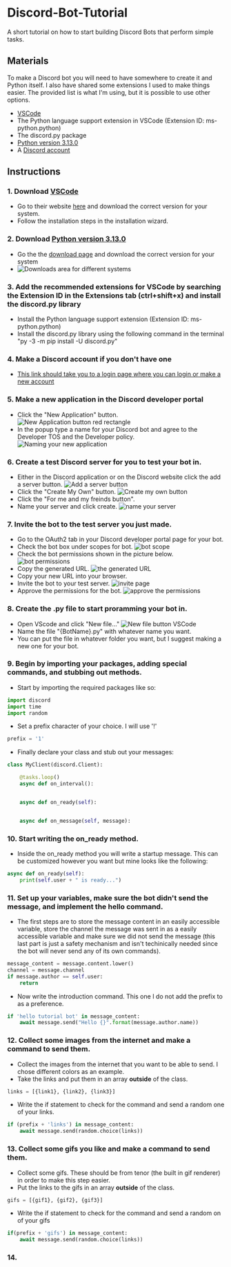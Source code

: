 # Discord-Bot-Tutorial
A short tutorial on how to start building Discord Bots that perform simple tasks.

## Materials
To make a Discord bot you will need to have somewhere to create it and Python itself. I also have shared some extensions I used to make things easier. The provided list is what I'm using, but it is possible to use other options.
* [VSCode](https://code.visualstudio.com/)
* The Python language support extension in VSCode (Extension ID: ms-python.python)
* The discord.py package
* [Python version 3.13.0](https://www.python.org/downloads/release/python-3130/)
* A [Discord account](https://discord.com/login?redirect_to=%2Fdevelopers%2Fapplications%2F)

## Instructions
### 1. Download [VSCode](https://code.visualstudio.com/)
* Go to their website [here](https://code.visualstudio.com/) and download the correct version for your system.
* Follow the installation steps in the installation wizard.
### 2. Download [Python version 3.13.0](https://www.python.org/downloads/release/python-3130/)
* Go the the [download page](https://www.python.org/downloads/release/python-3130/) and download the correct version for your system
* ![Downloads area for different systems](Python-Download-Screen-Cropped.png)
### 3. Add the recommended extensions for VSCode by searching the Extension ID in the Extensions tab (ctrl+shift+x) and install the discord.py library
* Install the Python language support extension (Extension ID: ms-python.python)
* Install the discord.py library using the following command in the terminal "py -3 -m pip install -U discord.py"
### 4. Make a Discord account if you don't have one
* [This link should take you to a login page where you can login or make a new account](https://discord.com/login?redirect_to=%2Fdevelopers%2Fapplications%2F)
### 5. Make a new application in the Discord developer portal
* Click the "New Application" button. ![New Application button red rectangle](Discord-developer-portal-New-Application.png)
* In the popup type a name for your Discord bot and agree to the Developer TOS and the Developer policy. ![Naming your new application](New-Application-Naming.png)
### 6. Create a test Discord server for you to test your bot in.
* Either in the Discord application or on the Discord website click the add a server button. ![Add a server button](Discord-Server-Creation-Red-Square.png)
* Click the "Create My Own" button. ![Create my own button](Add-A-Server.png)
* Click the "For me and my freinds button".
* Name your server and click create. ![name your server](Name_The_Server.png)
### 7. Invite the bot to the test server you just made.
* Go to the OAuth2 tab in your Discord developer portal page for your bot.
* Check the bot box under scopes for bot. ![bot scope](Scope-discord.png)
* Check the bot permissions shown in the picture below. ![bot permissions](Bot-permissions.png)
* Copy the generated URL. ![the generated URL](copy-URL.png)
* Copy your new URL into your browser.
* Invite the bot to your test server. ![invite page](Invite-to-server.png)
* Approve the permissions for the bot. ![approve the permissions](Approve-the-bots-permission.png)
### 8. Create the .py file to start proramming your bot in.
* Open VScode and click "New file..." ![New file button VSCode](New-File-VSCode.png)
* Name the file "{BotName}.py" with whatever name you want.
* You can put the file in whatever folder you want, but I suggest making a new one for your bot.
### 9. Begin by importing your packages, adding special commands, and stubbing out methods.
* Start by importing the required packages like so: 
```python
import discord
import time
import random
```

* Set a prefix character of your choice. I will use '!' 
```python
prefix = '1'
```
* Finally declare your class and stub out your messages: 
```python
class MyClient(discord.Client):

	@tasks.loop()
	async def on_interval():


	async def on_ready(self):


	async def on_message(self, message):
```
### 10. Start writing the on_ready method.
* Inside the on_ready method you will write a startup message. This can be customized however you want but mine looks like the following:
```python
async def on_ready(self):
	print(self.user + " is ready...")
```
### 11. Set up your variables, make sure the bot didn't send the message, and implement the hello command.
* The first steps are to store the message content in an easily accessible variable, store the channel the message was sent in as a easily accessible variable and make sure we did not send the message (this last part is just a safety mechanism and isn't techinically needed since the bot will never send any of its own commands).
```python
message_content = message.content.lower()
channel = message.channel
if message.author == self.user:
	return
```
* Now write the introduction command. This one I do not add the prefix to as a preference.
```python
if 'hello tutorial bot' in message_content:
	await message.send("Hello {}".format(message.author.name))
```
### 12. Collect some images from the internet and make a command to send them.
* Collect the images from the internet that you want to be able to send. I chose different colors as an example.
* Take the links and put them in an array **outside** of the class.
```python
links = [{link1}, {link2}, {link3}]
```
* Write the if statement to check for the command and send a random one of your links.
```python
if (prefix + 'links') in message_content:
	await message.send(random.choice(links))
```
### 13. Collect some gifs you like and make a command to send them.
* Collect some gifs. These should be from tenor (the built in gif renderer) in order to make this step easier.
* Put the links to the gifs in an array **outside** of the class.
```python
gifs = [{gif1}, {gif2}, {gif3}]
```
* Write the if statement to check for the command and send a random on of your gifs
```python
if(prefix + 'gifs') in message_content:
	await message.send(random.choice(links))
```
### 14. 